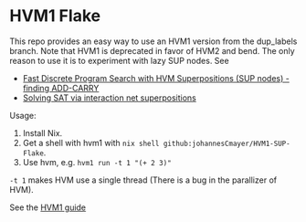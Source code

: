 # HVM1 Flake
This repo provides an easy way to use an HVM1 version from the dup_labels branch. Note that HVM1 is deprecated in favor of HVM2 and bend. The only reason to use it is to experiment with lazy SUP nodes. See 
- [Fast Discrete Program Search with HVM Superpositions (SUP nodes) - finding ADD-CARRY](https://gist.github.com/VictorTaelin/d5c318348aaee7033eb3d18b0b0ace34)
- [Solving SAT via interaction net superpositions](https://gist.github.com/VictorTaelin/9061306220929f04e7e6980f23ade615)

Usage:
1. Install Nix.
2. Get a shell with hvm1 with `nix shell github:johannesCmayer/HVM1-SUP-Flake`.
3. Use hvm, e.g. `hvm1 run -t 1 "(+ 2 3)"`

`-t 1` makes HVM use a single thread (There is a bug in the parallizer of HVM).

See the [HVM1 guide](https://github.com/HigherOrderCO/HVM1/blob/dup_labels/guide/HOW.md)
